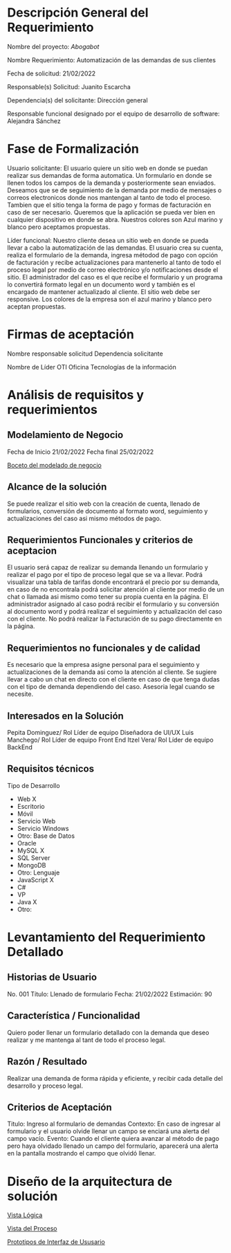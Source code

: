 # Descripción General del Requerimiento

Nombre del proyecto: *Abogabot*

Nombre Requerimiento: Automatización de las demandas de sus clientes

Fecha de solicitud: 21/02/2022

Responsable(s) Solicitud: Juanito Escarcha

Dependencia(s) del solicitante: Dirección general

Responsable funcional designado por el equipo de desarrollo de software: Alejandra Sánchez

# Fase de Formalización

Usuario solicitante: El usuario quiere un sitio web en donde se puedan realizar sus demandas de forma automatica. Un formulario en donde se llenen todos los campos de la demanda y posteriormente sean enviados. Deseamos que se de seguimiento de la demanda por medio de mensajes o correos electronicos donde nos mantengan al tanto de todo el proceso. Tambien que el sitio tenga la forma de pago y formas de facturación en caso de ser necesario. Queremos que la aplicación se pueda ver bien en cualquier dispositivo en donde se abra. Nuestros colores son Azul marino y blanco pero aceptamos propuestas.

Líder funcional: Nuestro cliente desea un sitio web en donde se pueda llevar a cabo la automatización de las demandas. El usuario crea su cuenta, realiza el formulario de la demanda, ingresa métodod de pago con opción de facturación y recibe actualizaciones para mantenerlo al tanto de todo el proceso legal por medio de correo electrónico y/o notificaciones desde el sitio. El administrador del caso es el que recibe el formulario y un programa lo convertirá formato legal en un documento word y también es el encargado de mantener actualizado al cliente. El sitio web debe ser responsive. Los colores de la empresa son el azul marino y blanco pero aceptan propuestas. 

# Firmas de aceptación 

Nombre responsable solicitud  Dependencia solicitante                                     

Nombre de Líder OTI Oficina Tecnologías de la información

# Análisis de requisitos y requerimientos
## Modelamiento de Negocio 
Fecha de Inicio 21/02/2022 Fecha final 25/02/2022

[Boceto del modelado de negocio](https://miro.com/app/board/uXjVOK6t49A=/?invite_link_id=762182772521)
## Alcance de la solución
Se puede realizar el sitio web con la creación de cuenta, llenado de formularios, conversión de documento al formato word, seguimiento y actualizaciones del caso asi mismo métodos de pago. 
## Requerimientos Funcionales y criterios de aceptacion 
El usuario será capaz de realizar su demanda llenando un formulario y realizar el pago por el tipo de proceso legal que se va a llevar. Podrá visualizar una tabla de tarifas donde encontrará el precio por su demanda, en caso de no encontrala podrá solicitar atención al cliente por medio de un chat o llamada asi mismo como tener su propia cuenta en la página. El administrador asignado al caso podrá recibir el formulario y su conversión al documento word y podrá realizar el seguimiento y actualización del caso con el cliente. 
No podrá realizar la Facturación de su pago directamente en la página.
## Requerimientos no funcionales y de calidad
Es necesario que la empresa asigne personal para el seguimiento y actualizaciones de la demanda asi como la atención al cliente. Se sugiere llevar a cabo un chat en directo con el cliente en caso de que tenga dudas con el tipo de demanda dependiendo del caso. Asesoria legal cuando se necesite.
## Interesados en la Solución
Pepita Dominguez/ Rol Líder de equipo Diseñadora de UI/UX
Luis Manchego/ Rol Líder de equipo Front End
Itzel Vera/ Rol Líder de equipo BackEnd 
## Requisitos técnicos
Tipo de Desarrollo 
- Web  X 
- Escritorio
- Móvil
- Servicio Web  
- Servicio Windows 
- Otro:
Base de Datos
- Oracle
- MySQL  X
- SQL Server
- MongoDB
- Otro: 
Lenguaje
- JavaScript  X
- C#
- VP
- Java  X
- Otro:
# Levantamiento del Requerimiento Detallado
## Historias de Usuario
No. 001
Título: Llenado de formulario
Fecha: 21/02/2022
Estimación: 90
## Característica / Funcionalidad
Quiero poder llenar un formulario detallado con la demanda que deseo realizar y me mantenga al tant de todo el proceso legal.
## Razón / Resultado
Realizar una demanda de forma rápida y eficiente, y recibir cada detalle del desarrollo y proceso legal.
## Criterios de Aceptación
Titulo: Ingreso al formulario de demandas
Contexto: En caso de ingresar al formulario y el usuario olvide llenar un campo se enciará una alerta del campo vacío.
Evento: Cuando el cliente quiera avanzar al método de pago pero haya olvidado llenado un campo del formulario, aparecerá una alerta en la pantalla mostrando el campo que olvidó llenar. 

# Diseño de la arquitectura de solución

[Vista Lógica](https://miro.com/app/board/uXjVOKID7IU=/?invite_link_id=797715354910)

[Vista del Proceso](https://miro.com/app/board/uXjVOKPpaO8=/?invite_link_id=51684809647)

[Prototipos de Interfaz de Ususario](https://1drv.ms/b/s!As5pHWz-7_IypV2dN9OD2j3BgU3H)
